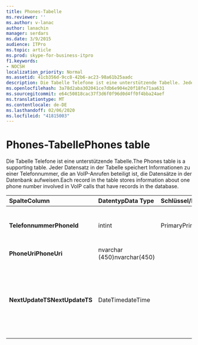 ```yaml
---
title: Phones-Tabelle
ms.reviewer: ''
ms.author: v-lanac
author: lanachin
manager: serdars
ms.date: 3/9/2015
audience: ITPro
ms.topic: article
ms.prod: skype-for-business-itpro
f1.keywords:
- NOCSH
localization_priority: Normal
ms.assetid: 41cb356d-9cc8-42b6-ac23-98a61b25aadc
description: Die Tabelle Telefone ist eine unterstützende Tabelle. Jeder Datensatz in der Tabelle speichert Informationen zu einer Telefonnummer, die an VoIP-Anrufen beteiligt ist, die Datensätze in der Datenbank aufweisen.
ms.openlocfilehash: 3a78d2aba302041ce7db6e904e20f18fe71aa631
ms.sourcegitcommit: e64c50818cac37f3d6f0f96d0d4ff0f4bba24aef
ms.translationtype: MT
ms.contentlocale: de-DE
ms.lasthandoff: 02/06/2020
ms.locfileid: "41815003"
---
```

# <a name="phones-table"></a><span data-ttu-id="2a67b-104">Phones-Tabelle</span><span class="sxs-lookup"><span data-stu-id="2a67b-104">Phones table</span></span>
 
<span data-ttu-id="2a67b-105">Die Tabelle Telefone ist eine unterstützende Tabelle.</span><span class="sxs-lookup"><span data-stu-id="2a67b-105">The Phones table is a supporting table.</span></span> <span data-ttu-id="2a67b-106">Jeder Datensatz in der Tabelle speichert Informationen zu einer Telefonnummer, die an VoIP-Anrufen beteiligt ist, die Datensätze in der Datenbank aufweisen.</span><span class="sxs-lookup"><span data-stu-id="2a67b-106">Each record in the table stores information about one phone number involved in VoIP calls that have records in the database.</span></span>
  
|<span data-ttu-id="2a67b-107">**Spalte**</span><span class="sxs-lookup"><span data-stu-id="2a67b-107">**Column**</span></span>|<span data-ttu-id="2a67b-108">**Datentyp**</span><span class="sxs-lookup"><span data-stu-id="2a67b-108">**Data Type**</span></span>|<span data-ttu-id="2a67b-109">**Schlüssel/Index**</span><span class="sxs-lookup"><span data-stu-id="2a67b-109">**Key/Index**</span></span>|<span data-ttu-id="2a67b-110">**Details**</span><span class="sxs-lookup"><span data-stu-id="2a67b-110">**Details**</span></span>|
|:-----|:-----|:-----|:-----|
|<span data-ttu-id="2a67b-111">**Telefonnummer**</span><span class="sxs-lookup"><span data-stu-id="2a67b-111">**PhoneId**</span></span> <br/> |<span data-ttu-id="2a67b-112">int</span><span class="sxs-lookup"><span data-stu-id="2a67b-112">int</span></span>  <br/> |<span data-ttu-id="2a67b-113">Primary</span><span class="sxs-lookup"><span data-stu-id="2a67b-113">Primary</span></span>  <br/> |<span data-ttu-id="2a67b-114">Eindeutige Nummer, die dieses Telefon kennzeichnet.</span><span class="sxs-lookup"><span data-stu-id="2a67b-114">Unique number identifying this phone.</span></span>  <br/> |
|<span data-ttu-id="2a67b-115">**PhoneUri**</span><span class="sxs-lookup"><span data-stu-id="2a67b-115">**PhoneUri**</span></span> <br/> |<span data-ttu-id="2a67b-116">nvarchar (450)</span><span class="sxs-lookup"><span data-stu-id="2a67b-116">nvarchar(450)</span></span>  <br/> | <br/> |<span data-ttu-id="2a67b-117">Telefonnummer.</span><span class="sxs-lookup"><span data-stu-id="2a67b-117">Phone number.</span></span>  <br/> |
|<span data-ttu-id="2a67b-118">**NextUpdateTS**</span><span class="sxs-lookup"><span data-stu-id="2a67b-118">**NextUpdateTS**</span></span> <br/> |<span data-ttu-id="2a67b-119">DateTime</span><span class="sxs-lookup"><span data-stu-id="2a67b-119">dateTime</span></span>  <br/> ||<span data-ttu-id="2a67b-120">Zeitstempel (nur für interne Nutzung).</span><span class="sxs-lookup"><span data-stu-id="2a67b-120">Time stamp (for internal use only).</span></span>  <br/> <span data-ttu-id="2a67b-121">Dieses Feld wurde in Microsoft lync Server 2013 eingeführt.</span><span class="sxs-lookup"><span data-stu-id="2a67b-121">This field was introduced in Microsoft Lync Server 2013.</span></span>  <br/> |
   

